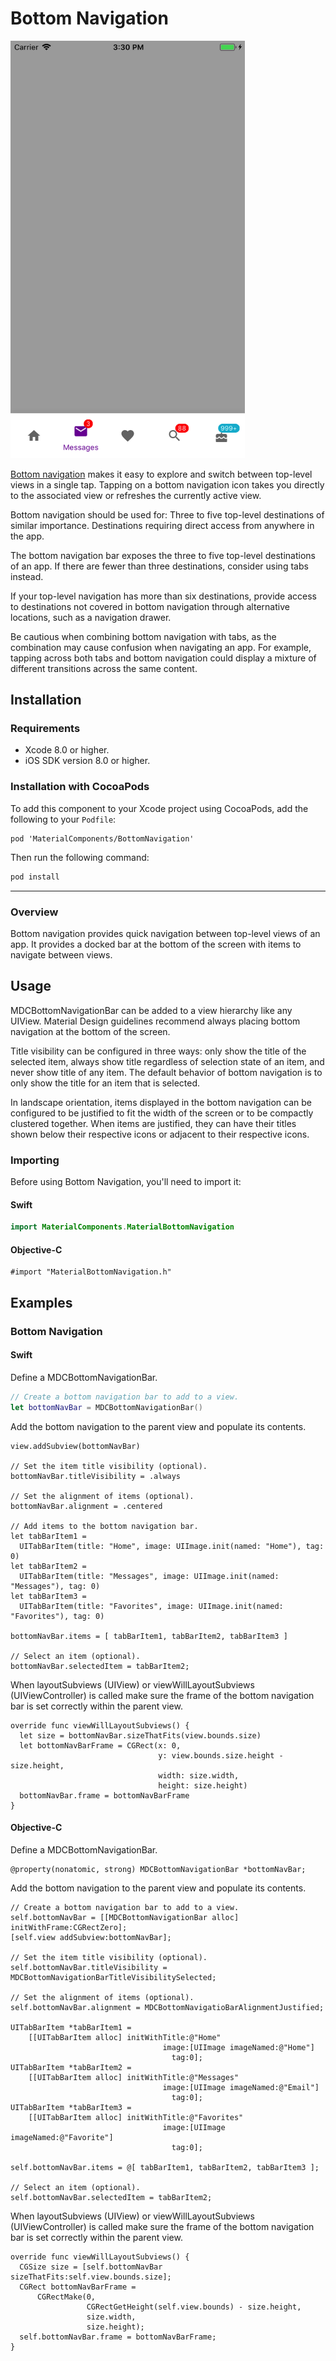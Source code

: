 <!--docs:
title: "Bottom Navigation"
layout: detail
section: components
excerpt: "Bottom navigation provides a bar at the bottom of the screen with items to navigate between different views."
icon_id: bottom_navigation
path: /catalog/bottomnavigation/
api_doc_root: true
-->

# Bottom Navigation

<div class="article__asset article__asset--screenshot">
  <img src="docs/assets/bottomnavigation.png" alt="Bottom Navigation" width="375">
</div>

<a href="https://material.io/guidelines/components/bottom-navigation.html">Bottom navigation</a> makes it easy to explore and switch between top-level views in a single tap. Tapping on a bottom navigation icon takes you directly to the associated view or refreshes the currently active view.

Bottom navigation should be used for: Three to five top-level destinations of similar importance. Destinations requiring direct access from anywhere in the app.

The bottom navigation bar exposes the three to five top-level destinations of an app.
If there are fewer than three destinations, consider using tabs instead.

If your top-level navigation has more than six destinations, provide access to destinations not covered in bottom navigation through alternative locations, such as a navigation drawer.

Be cautious when combining bottom navigation with tabs, as the combination may cause confusion when navigating an app. For example, tapping across both tabs and bottom navigation could display a mixture of different transitions across the same content.

## Installation

### Requirements

- Xcode 8.0 or higher.
- iOS SDK version 8.0 or higher.

### Installation with CocoaPods

To add this component to your Xcode project using CocoaPods, add the following to your `Podfile`:

~~~
pod 'MaterialComponents/BottomNavigation'
~~~

Then run the following command:

~~~ bash
pod install
~~~

- - -

### Overview

Bottom navigation provides quick navigation between top-level views of an app. It provides a docked bar at the bottom of the screen with items to navigate between views.

## Usage

MDCBottomNavigationBar can be added to a view hierarchy like any UIView. Material Design guidelines recommend always placing bottom navigation at the bottom of the screen.

Title visibility can be configured in three ways: only show the title of the selected item, always show title regardless of selection state of an item, and never show title of any item. The default behavior of bottom navigation is to only show the title for an item that is selected.

In landscape orientation, items displayed in the bottom navigation can be configured to be justified to fit the width of the screen or to be compactly clustered together. When items are justified, they can have their titles shown below their respective icons or adjacent to their respective icons.

### Importing

Before using Bottom Navigation, you'll need to import it:

<!--<div class="material-code-render" markdown="1">-->
#### Swift

``` swift
import MaterialComponents.MaterialBottomNavigation
```

#### Objective-C

``` objc
#import "MaterialBottomNavigation.h"
```
<!--</div>-->

## Examples

### Bottom Navigation

<!--<div class="material-code-render" markdown="1">-->
#### Swift

Define a MDCBottomNavigationBar.

``` swift
// Create a bottom navigation bar to add to a view.
let bottomNavBar = MDCBottomNavigationBar()
```
Add the bottom navigation to the parent view and populate its contents.

```
view.addSubview(bottomNavBar)

// Set the item title visibility (optional).
bottomNavBar.titleVisibility = .always

// Set the alignment of items (optional).
bottomNavBar.alignment = .centered

// Add items to the bottom navigation bar.
let tabBarItem1 =
  UITabBarItem(title: "Home", image: UIImage.init(named: "Home"), tag: 0)
let tabBarItem2 =
  UITabBarItem(title: "Messages", image: UIImage.init(named: "Messages"), tag: 0)
let tabBarItem3 =
  UITabBarItem(title: "Favorites", image: UIImage.init(named: "Favorites"), tag: 0)

bottomNavBar.items = [ tabBarItem1, tabBarItem2, tabBarItem3 ]

// Select an item (optional).
bottomNavBar.selectedItem = tabBarItem2;
```
When layoutSubviews (UIView) or viewWillLayoutSubviews (UIViewController) is called make sure the frame of the bottom navigation bar is set correctly within the parent view.

```
override func viewWillLayoutSubviews() {
  let size = bottomNavBar.sizeThatFits(view.bounds.size)
  let bottomNavBarFrame = CGRect(x: 0,
                                 y: view.bounds.size.height - size.height,
                                 width: size.width,
                                 height: size.height)
  bottomNavBar.frame = bottomNavBarFrame
}
```

#### Objective-C
Define a MDCBottomNavigationBar.

``` objc
@property(nonatomic, strong) MDCBottomNavigationBar *bottomNavBar;
```
Add the bottom navigation to the parent view and populate its contents.

```
// Create a bottom navigation bar to add to a view.
self.bottomNavBar = [[MDCBottomNavigationBar alloc] initWithFrame:CGRectZero];
[self.view addSubview:bottomNavBar];

// Set the item title visibility (optional).
self.bottomNavBar.titleVisibility = MDCBottomNavigationBarTitleVisibilitySelected;

// Set the alignment of items (optional).
self.bottomNavBar.alignment = MDCBottomNavigatioBarAlignmentJustified;

UITabBarItem *tabBarItem1 =
    [[UITabBarItem alloc] initWithTitle:@"Home"
                                  image:[UIImage imageNamed:@"Home"]
                                    tag:0];
UITabBarItem *tabBarItem2 =
    [[UITabBarItem alloc] initWithTitle:@"Messages"
                                  image:[UIImage imageNamed:@"Email"]
                                    tag:0];
UITabBarItem *tabBarItem3 =
    [[UITabBarItem alloc] initWithTitle:@"Favorites"
                                  image:[UIImage imageNamed:@"Favorite"]
                                    tag:0];

self.bottomNavBar.items = @[ tabBarItem1, tabBarItem2, tabBarItem3 ];

// Select an item (optional).
self.bottomNavBar.selectedItem = tabBarItem2;
```
When layoutSubviews (UIView) or viewWillLayoutSubviews (UIViewController) is called make sure the frame of the bottom navigation bar is set correctly within the parent view.

```
override func viewWillLayoutSubviews() {
  CGSize size = [self.bottomNavBar sizeThatFits:self.view.bounds.size];
  CGRect bottomNavBarFrame =
      CGRectMake(0,
                 CGRectGetHeight(self.view.bounds) - size.height,
                 size.width,
                 size.height);
  self.bottomNavBar.frame = bottomNavBarFrame;
}
```

<!--</div>-->

